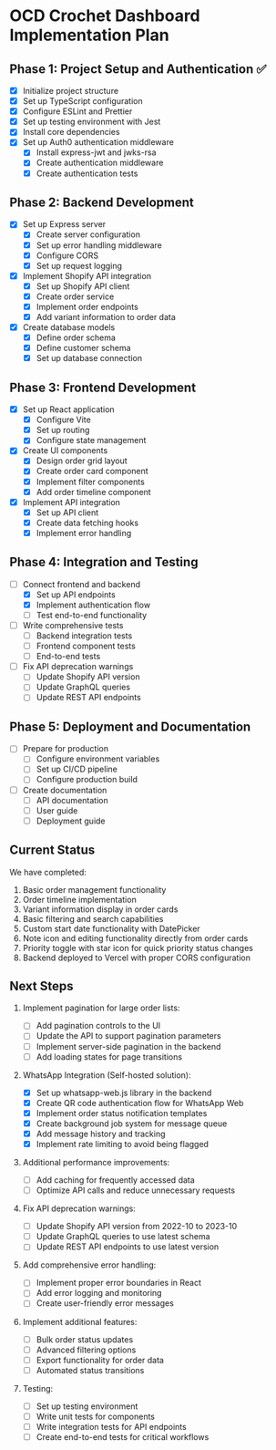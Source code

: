 # OCD Crochet Dashboard Implementation Plan

## Phase 1: Project Setup and Authentication ✅

- [x] Initialize project structure
- [x] Set up TypeScript configuration
- [x] Configure ESLint and Prettier
- [x] Set up testing environment with Jest
- [x] Install core dependencies
- [x] Set up Auth0 authentication middleware
  - [x] Install express-jwt and jwks-rsa
  - [x] Create authentication middleware
  - [x] Create authentication tests

## Phase 2: Backend Development

- [x] Set up Express server
  - [x] Create server configuration
  - [x] Set up error handling middleware
  - [x] Configure CORS
  - [x] Set up request logging
- [x] Implement Shopify API integration
  - [x] Set up Shopify API client
  - [x] Create order service
  - [x] Implement order endpoints
  - [x] Add variant information to order data
- [x] Create database models
  - [x] Define order schema
  - [x] Define customer schema
  - [x] Set up database connection

## Phase 3: Frontend Development

- [x] Set up React application
  - [x] Configure Vite
  - [x] Set up routing
  - [x] Configure state management
- [x] Create UI components
  - [x] Design order grid layout
  - [x] Create order card component
  - [x] Implement filter components
  - [x] Add order timeline component
- [x] Implement API integration
  - [x] Set up API client
  - [x] Create data fetching hooks
  - [x] Implement error handling

## Phase 4: Integration and Testing

- [ ] Connect frontend and backend
  - [x] Set up API endpoints
  - [x] Implement authentication flow
  - [ ] Test end-to-end functionality
- [ ] Write comprehensive tests
  - [ ] Backend integration tests
  - [ ] Frontend component tests
  - [ ] End-to-end tests
- [ ] Fix API deprecation warnings
  - [ ] Update Shopify API version
  - [ ] Update GraphQL queries
  - [ ] Update REST API endpoints

## Phase 5: Deployment and Documentation

- [ ] Prepare for production
  - [ ] Configure environment variables
  - [ ] Set up CI/CD pipeline
  - [ ] Configure production build
- [ ] Create documentation
  - [ ] API documentation
  - [ ] User guide
  - [ ] Deployment guide

## Current Status

We have completed:

1. Basic order management functionality
2. Order timeline implementation
3. Variant information display in order cards
4. Basic filtering and search capabilities
5. Custom start date functionality with DatePicker
6. Note icon and editing functionality directly from order cards
7. Priority toggle with star icon for quick priority status changes
8. Backend deployed to Vercel with proper CORS configuration

## Next Steps

1. Implement pagination for large order lists:

   - [ ] Add pagination controls to the UI
   - [ ] Update the API to support pagination parameters
   - [ ] Implement server-side pagination in the backend
   - [ ] Add loading states for page transitions

2. WhatsApp Integration (Self-hosted solution):

   - [x] Set up whatsapp-web.js library in the backend
   - [x] Create QR code authentication flow for WhatsApp Web
   - [x] Implement order status notification templates
   - [x] Create background job system for message queue
   - [x] Add message history and tracking
   - [x] Implement rate limiting to avoid being flagged

3. Additional performance improvements:

   - [ ] Add caching for frequently accessed data
   - [ ] Optimize API calls and reduce unnecessary requests

4. Fix API deprecation warnings:

   - [ ] Update Shopify API version from 2022-10 to 2023-10
   - [ ] Update GraphQL queries to use latest schema
   - [ ] Update REST API endpoints to use latest version

5. Add comprehensive error handling:

   - [ ] Implement proper error boundaries in React
   - [ ] Add error logging and monitoring
   - [ ] Create user-friendly error messages

6. Implement additional features:

   - [ ] Bulk order status updates
   - [ ] Advanced filtering options
   - [ ] Export functionality for order data
   - [ ] Automated status transitions

7. Testing:
   - [ ] Set up testing environment
   - [ ] Write unit tests for components
   - [ ] Write integration tests for API endpoints
   - [ ] Create end-to-end tests for critical workflows

